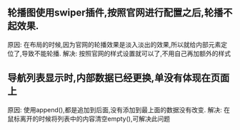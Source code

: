 ## 轮播图使用swiper插件,按照官网进行配置之后,轮播不起效果.
原因: 在布局的时候,因为官网的轮播效果是淡入淡出的效果,所以就给内部元素定位了,导致不能轮播.
解决: 按照官网的样式设置就可以了,不用自己再加额外的样式

## 导航列表显示时,内部数据已经更换,单没有体现在页面上
原因: 使用append(),都是追加到后面,没有添加到最上面的数据没有改变.
解决: 在鼠标离开的时候将列表中的内容清空empty(),可解决此问题